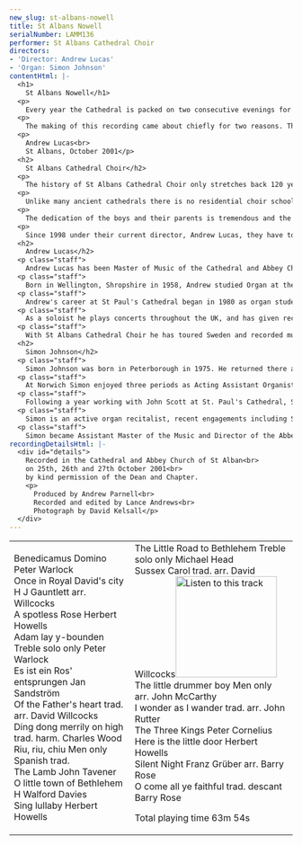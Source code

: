```yaml
---
new_slug: st-albans-nowell
title: St Albans Nowell
serialNumber: LAMM136
performer: St Albans Cathedral Choir
directors:
- 'Director: Andrew Lucas'
- 'Organ: Simon Johnson'
contentHtml: |-
  <h1>
    St Albans Nowell</h1>
  <p>
    Every year the Cathedral is packed on two consecutive evenings for the annual Service of Lessons and Carols for Christmas held on the 22nd and 23rd December at 8pm. This service is lit entirely by candlelight and takes the traditional form of biblical readings, carols and hymns and prayer meditating on the miracle of our Saviour's birth in Bethlehem some 2000 years ago. For the Cathedral Choir it is the highlight of their musical year; the boys of the choir, in particular, take great pride in their effort and achievement at this service, perhaps more than on any other occasion. This is wonderful to experience and gives the service a very special atmosphere. So it is no wonder that its popularity means that seats are available only by application and are ticketed (over the two nights that means more than 3,000 people attend this service). It is the choir's great pleasure to offer this recording to a wider congregation and audience than we could ever achieve 'live' and to include one or two items from our Christmas repertoire that are not usually sung at this service.</p>
  <p>
    The making of this recording came about chiefly for two reasons. The last Christmas recording from St Albans was made ten years ago and there have been many requests for a more recent recording. The second reason was the catalyst. The choir was to have made a tour to the United States of America in October 2001, but the tragic events of September 11th that year in New York and Washington eventually caused the tour to be cancelled. So we found ourselves in St Albans during an extended half term needing something to do musically. Lance Andrews of Lammas Records came to the rescue and this is the end result. We are very grateful to him for offering to turn the recording around from initial conception to release in less than ten weeks. We hope that you receive great joy from this recording, finding it uplifting, inspiring and full of Christian hope.</p>
  <p>
    Andrew Lucas<br>
    St Albans, October 2001</p>
  <h2>
    St Albans Cathedral Choir</h2>
  <p>
    The history of St Albans Cathedral Choir only stretches back 120 years, although the Benedictine monastery of St Albans Abbey had a distinguished musical history stretching back before 1539 when the Abbey was dissolved by Henry VIII. In those days the boys were press-ganged from all over the country; today they are all local schoolboys who are committed to sing services and attend rehearsal every day of the week, except one, during term time.</p>
  <p>
    Unlike many ancient cathedrals there is no residential choir school, and the rehearsals and services are fitted in around a normal school week. The day begins at 7.40 am and ends after evensong at 5.45 pm on three weekdays. Friday nights are taken up with two hours of rehearsal and the services on Saturday and Sunday (usually three but sometimes four in all) take up a major proportion of the weekend.</p>
  <p>
    The dedication of the boys and their parents is tremendous and the high standard of the choir and its international reputation has been hard won. The boys themselves receive in return an unparalleled free musical education and team spirit. For the weekends, greater Feast days, concerts and tours the 24 boys are joined by the 12 Lay Clerks to make up the full Cathedral Choir. The Lay Clerks are themselves a dedicated and highly skilled group of musicians who nevertheless, in the main, earn their living outside the music profession. The choir has made several recordings and six tours of the USA in the last ten years. Previous Masters of the Music of the Cathedral include Meredith Davies, Peter Hurford, Stephen Darlington, Colin Walsh and Barry Rose.</p>
  <p>
    Since 1998 under their current director, Andrew Lucas, they have toured Sweden. In 2000 they sang in the Festival of the Sons of the Clergy in St Paul's Cathedral with the choirs of St Paul's and the Temple Church. The choir itself plays host to two other Cathedral Choirs in the biennial St Albans International Organ Festival in the Festival's Three Choirs Concert. In 2001 the choirs of Westminster Abbey and Southwark Cathedral joined them in St Albans in July 2001. For 2002 plans are being made for concerts and services in Italy.</p>
  <h2>
    Andrew Lucas</h2>
  <p class="staff">
    Andrew Lucas has been Master of Music of the Cathedral and Abbey Church of St. Alban since February 1998, after eight years as the Sub-Organist of St Paul's Cathedral in London. He is also conductor of the St Albans Bach Choir and Artistic Director of the St Albans International Organ Festival.</p>
  <p class="staff">
    Born in Wellington, Shropshire in 1958, Andrew studied Organ at the Royal College of Music with John Birch and composition with Herbert Howells and is a graduate of London University. He continued his organ studies with Peter Hurford and was awarded the WÊTÊBest Scholarship from the Worshipful Company of Musicians enabling him to study with Piet Kee at the Sweelinck Conservatoire in Amsterdam.</p>
  <p class="staff">
    Andrew's career at St Paul's Cathedral began in 1980 as organ student, and then subsequently Assistant Sub-Organist (1985) and Sub-Organist and Assistant Director of Music (1990). His accompaniment of the St Paul's choir in concerts and over twenty commercial recordings has received critical acclaim. He has also made two solo recordings on the world famous organ of St Paul's.</p>
  <p class="staff">
    As a soloist he plays concerts throughout the UK, and has given recitals in Norway, Sweden, Belgium, France, Italy, the Netherlands, Australia, Bermuda and the USA. In 1997 he spent three months as Acting Organist and Master of the Choristers at St Andrew's Cathedral in Sydney, Australia.</p>
  <p class="staff">
    With St Albans Cathedral Choir he has toured Sweden and recorded music by Stanford on the Priory label. Since moving to St Albans he has concentrated on choral direction with the three choirs directly in his charge at the Cathedral, as well as other local choral groups and at the Purcell School of Music.</p>
  <h2>
    Simon Johnson</h2>
  <p class="staff">
    Simon Johnson was born in Peterborough in 1975. He returned there as chorister and subsequently Head Chorister of the Cathedral from 1986-89. He was awarded a music scholarship to Bloxham School, before going on to hold organ scholarships at Rochester, Norwich, and St Paul's Cathedrals. He holds the organ diplomas of the Royal College of Organists, having won several major prizes at both.</p>
  <p class="staff">
    At Norwich Simon enjoyed three periods as Acting Assistant Organist of the Cathedral, during which time he took part in the premieres of works by John Tavener, Philip Wilby and Diana Burrell. His work accompanying both the Girls' Choir and the Cathedral Choir is reflected in two CD recordings, and he has played for both choirs on BBC Radio 2, 3, and 4. In addition to his responsibilities at the Cathedral Simon also gained a first class degree from the University of East Anglia, and founded the University Chamber Choir - a twenty-strong ensemble specialising in the performance of contemporary music.</p>
  <p class="staff">
    Following a year working with John Scott at St. Paul's Cathedral, Simon moved to his next position at All Saints' Northampton. His work there involved running the choir of men and boys, and also the separate girls' choir. He made two CD recordings with the choirs on the Lammas label, and undertook tours to France, Germany and Italy.</p>
  <p class="staff">
    Simon is an active organ recitalist, recent engagements including St Paul's, Westminster, Norwich and Ghent Cathedrals, and also Westminster Abbey.</p>
  <p class="staff">
    Simon became Assistant Master of the Music and Director of the Abbey Girls' Choir at St Albans Cathedral in September 2001.</p>
recordingDetailsHtml: |-
  <div id="details">
    Recorded in the Cathedral and Abbey Church of St Alban<br>
    on 25th, 26th and 27th October 2001<br>
    by kind permission of the Dean and Chapter.
    <p>
      Produced by Andrew Parnell<br>
      Recorded and edited by Lance Andrews<br>
      Photograph by David Kelsall</p>
  </div>
---
```


<table class="tracktable">
  <tbody>
    <tr>
      <td class="column1">
        Benedicamus Domino<span class="composer"> Peter Warlock</span><br>
        Once in Royal David's city <span class="composer">H J Gauntlett arr. Willcocks</span><br>
        A spotless Rose <span class="composer">Herbert Howells</span><br>
        Adam lay y-bounden Treble solo only <span class="composer">Peter Warlock</span><br>
        Es ist ein Ros' entsprungen <span class="composer">Jan Sandström</span><br>
        Of the Father's heart <span class="composer">trad. arr. David Willcocks</span><br>
        Ding dong merrily on high<span class="composer"> trad. harm. Charles Wood</span><br>
        Riu, riu, chiu Men only <span class="composer">Spanish trad.</span><br>
        The Lamb<span class="composer"> John Tavener</span><br>
        O little town of Bethlehem<span class="composer"> H Walford Davies</span><br>
        Sing lullaby <span class="composer">Herbert Howells</span>
      </td>
      <td class="column2">
        The Little Road to Bethlehem Treble solo only<span class="composer"> Michael Head</span><br>
        Sussex Carol <span class="composer">trad. arr. David Willcocks</span><a href="cliplinks/sussex%20.ram"><img alt="Listen to this track" src="/web/20120720021243im_/http://www.lammas.co.uk/images/listen.gif" width="180"></a><br>
        The little drummer boy Men only <span class="composer">arr. John McCarthy</span><br>
        I wonder as I wander <span class="composer">trad. arr. John Rutter</span><br>
        The Three Kings <span class="composer">Peter Cornelius</span><br>
        Here is the little door <span class="composer">Herbert Howells</span><br>
        Silent Night <span class="composer">Franz Grüber arr. Barry Rose</span><br>
        O come all ye faithful <span class="composer">trad. descant Barry Rose</span>
        <p>					<span id="playingtime">Total playing time 63m 54s</span></p>
      </td>
    </tr>
  </tbody>
</table>
